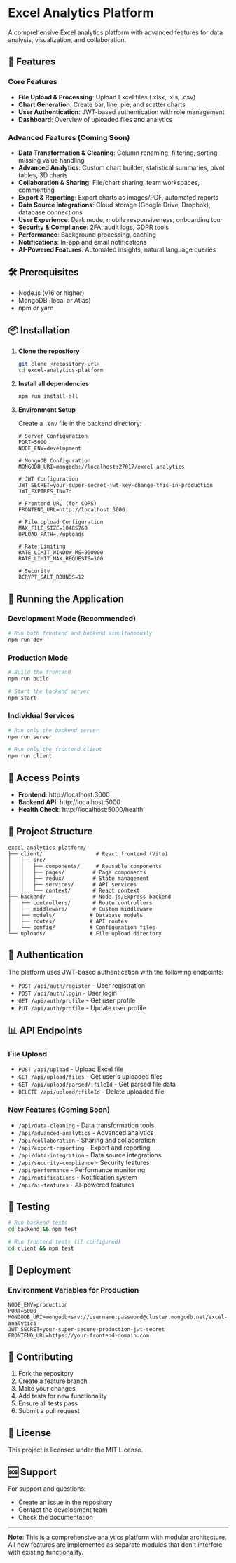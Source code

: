 # Excel Analytics Platform

A comprehensive Excel analytics platform with advanced features for data analysis, visualization, and collaboration.

## 🚀 Features

### Core Features
- **File Upload & Processing**: Upload Excel files (.xlsx, .xls, .csv)
- **Chart Generation**: Create bar, line, pie, and scatter charts
- **User Authentication**: JWT-based authentication with role management
- **Dashboard**: Overview of uploaded files and analytics

### Advanced Features (Coming Soon)
- **Data Transformation & Cleaning**: Column renaming, filtering, sorting, missing value handling
- **Advanced Analytics**: Custom chart builder, statistical summaries, pivot tables, 3D charts
- **Collaboration & Sharing**: File/chart sharing, team workspaces, commenting
- **Export & Reporting**: Export charts as images/PDF, automated reports
- **Data Source Integrations**: Cloud storage (Google Drive, Dropbox), database connections
- **User Experience**: Dark mode, mobile responsiveness, onboarding tour
- **Security & Compliance**: 2FA, audit logs, GDPR tools
- **Performance**: Background processing, caching
- **Notifications**: In-app and email notifications
- **AI-Powered Features**: Automated insights, natural language queries

## 🛠️ Prerequisites

- Node.js (v16 or higher)
- MongoDB (local or Atlas)
- npm or yarn

## 📦 Installation

1. **Clone the repository**
   ```bash
   git clone <repository-url>
   cd excel-analytics-platform
   ```

2. **Install all dependencies**
   ```bash
   npm run install-all
   ```

3. **Environment Setup**
   
   Create a `.env` file in the backend directory:
   ```env
   # Server Configuration
   PORT=5000
   NODE_ENV=development

   # MongoDB Configuration
   MONGODB_URI=mongodb://localhost:27017/excel-analytics

   # JWT Configuration
   JWT_SECRET=your-super-secret-jwt-key-change-this-in-production
   JWT_EXPIRES_IN=7d

   # Frontend URL (for CORS)
   FRONTEND_URL=http://localhost:3000

   # File Upload Configuration
   MAX_FILE_SIZE=10485760
   UPLOAD_PATH=./uploads

   # Rate Limiting
   RATE_LIMIT_WINDOW_MS=900000
   RATE_LIMIT_MAX_REQUESTS=100

   # Security
   BCRYPT_SALT_ROUNDS=12
   ```

## 🚀 Running the Application

### Development Mode (Recommended)
```bash
# Run both frontend and backend simultaneously
npm run dev
```

### Production Mode
```bash
# Build the frontend
npm run build

# Start the backend server
npm start
```

### Individual Services
```bash
# Run only the backend server
npm run server

# Run only the frontend client
npm run client
```

## 📱 Access Points

- **Frontend**: http://localhost:3000
- **Backend API**: http://localhost:5000
- **Health Check**: http://localhost:5000/health

## 🔧 Project Structure

```
excel-analytics-platform/
├── client/                 # React frontend (Vite)
│   ├── src/
│   │   ├── components/     # Reusable components
│   │   ├── pages/         # Page components
│   │   ├── redux/         # State management
│   │   ├── services/      # API services
│   │   └── context/       # React context
├── backend/               # Node.js/Express backend
│   ├── controllers/       # Route controllers
│   ├── middleware/        # Custom middleware
│   ├── models/           # Database models
│   ├── routes/           # API routes
│   └── config/           # Configuration files
└── uploads/              # File upload directory
```

## 🔐 Authentication

The platform uses JWT-based authentication with the following endpoints:

- `POST /api/auth/register` - User registration
- `POST /api/auth/login` - User login
- `GET /api/auth/profile` - Get user profile
- `PUT /api/auth/profile` - Update user profile

## 📊 API Endpoints

### File Upload
- `POST /api/upload` - Upload Excel file
- `GET /api/upload/files` - Get user's uploaded files
- `GET /api/upload/parsed/:fileId` - Get parsed file data
- `DELETE /api/upload/:fileId` - Delete uploaded file

### New Features (Coming Soon)
- `/api/data-cleaning` - Data transformation tools
- `/api/advanced-analytics` - Advanced analytics
- `/api/collaboration` - Sharing and collaboration
- `/api/export-reporting` - Export and reporting
- `/api/data-integration` - Data source integrations
- `/api/security-compliance` - Security features
- `/api/performance` - Performance monitoring
- `/api/notifications` - Notification system
- `/api/ai-features` - AI-powered features

## 🧪 Testing

```bash
# Run backend tests
cd backend && npm test

# Run frontend tests (if configured)
cd client && npm test
```

## 🚀 Deployment

### Environment Variables for Production
```env
NODE_ENV=production
PORT=5000
MONGODB_URI=mongodb+srv://username:password@cluster.mongodb.net/excel-analytics
JWT_SECRET=your-super-secure-production-jwt-secret
FRONTEND_URL=https://your-frontend-domain.com
```

## 🤝 Contributing

1. Fork the repository
2. Create a feature branch
3. Make your changes
4. Add tests for new functionality
5. Ensure all tests pass
6. Submit a pull request

## 📄 License

This project is licensed under the MIT License.

## 🆘 Support

For support and questions:
- Create an issue in the repository
- Contact the development team
- Check the documentation

---

**Note**: This is a comprehensive analytics platform with modular architecture. All new features are implemented as separate modules that don't interfere with existing functionality.